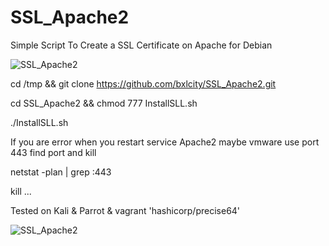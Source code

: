 # SSL_Apache2
Simple Script To Create a SSL Certificate on Apache for Debian

![SSL_Apache2](https://i.imgur.com/xNTcXFQ.png)

cd /tmp && git clone https://github.com/bxlcity/SSL_Apache2.git

cd SSL_Apache2 && chmod 777 InstallSLL.sh

./InstallSLL.sh

If you are error when you restart service Apache2 maybe vmware use port 443 find port and kill

netstat -plan | grep :443

kill ...

Tested on Kali & Parrot & vagrant 'hashicorp/precise64'

![SSL_Apache2](https://i.imgur.com/drgYg7C.png)
